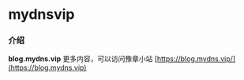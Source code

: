 # mydnsvip

### 介绍
**blog.mydns.vip**
更多内容，可以访问豫章小站 [https://blog.mydns.vip/](https://blog.mydns.vip)
